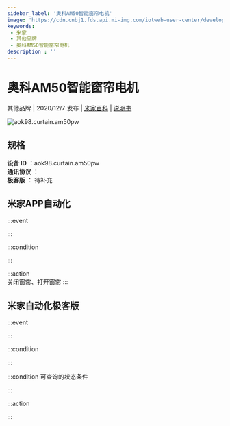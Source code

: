 ```yaml
---
sidebar_label: '奥科AM50智能窗帘电机'
image: 'https://cdn.cnbj1.fds.api.mi-img.com/iotweb-user-center/developer_1679071858055TvRDJc01.png?GalaxyAccessKeyId=AKVGLQWBOVIRQ3XLEW&Expires=9223372036854775807&Signature=i+heTmU+hxumJynFGjSOHNRQ+fo='
keywords: 
 - 米家
 - 其他品牌
 - 奥科AM50智能窗帘电机
description : ''
---
```

# 奥科AM50智能窗帘电机

其他品牌 | 2020/12/7 发布 | [米家百科](https://home.mi.com/webapp/content/baike/product/index.html?model=aok98.curtain.am50pw) | [说明书](https://home.mi.com/views/introduction.html?model=aok98.curtain.am50pw&region=cn)

![aok98.curtain.am50pw](https://cdn.cnbj1.fds.api.mi-img.com/iotweb-user-center/developer_1679071858055TvRDJc01.png?GalaxyAccessKeyId=AKVGLQWBOVIRQ3XLEW&Expires=9223372036854775807&Signature=i+heTmU+hxumJynFGjSOHNRQ+fo=)

## 规格  
> 
**设备 ID** ：aok98.curtain.am50pw  
**通讯协议** ：  
**极客版**  ： 待补充 


## 米家APP自动化  

:::event  

:::

:::condition  

:::

:::action   
关闭窗帘、打开窗帘
:::

## 米家自动化极客版  

:::event  

:::

:::condition  

:::

:::condition 可查询的状态条件  

:::

:::action  

:::

        
